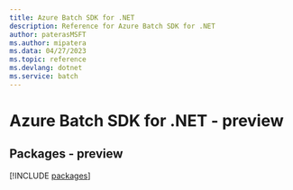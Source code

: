 ```yaml
---
title: Azure Batch SDK for .NET
description: Reference for Azure Batch SDK for .NET
author: paterasMSFT
ms.author: mipatera
ms.data: 04/27/2023
ms.topic: reference
ms.devlang: dotnet
ms.service: batch
---
```

# Azure Batch SDK for .NET - preview
## Packages - preview
[!INCLUDE [packages](batch-index.md)]